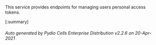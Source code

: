 






This service provides endpoints for managing users personal access tokens.

[:summary]

###### Auto generated by Pydio Cells Enterprise Distribution v2.2.6 on 20-Apr-2021
